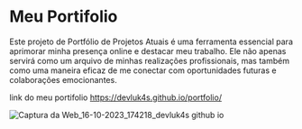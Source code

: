 
<h1>Meu Portifolio</h1>
<p>Este projeto de Portfólio de Projetos Atuais é uma ferramenta essencial para aprimorar minha presença online e destacar meu trabalho. Ele não apenas servirá como um arquivo de minhas realizações profissionais, mas também como uma maneira eficaz de me conectar com oportunidades futuras e colaborações emocionantes.</p>

link do meu portifolio https://devluk4s.github.io/portfolio/


![Captura da Web_16-10-2023_174218_devluk4s github io](https://github.com/DevLuk4s/portfolio/assets/114165245/86c6539e-0304-4785-9c00-de333790a003)

